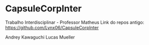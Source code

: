# CapsuleCorpInter

Trabalho Interdisciplinar - Professor Matheus
Link do repos antigo: https://github.com/Lynx06/CapsuleCorpInter

Andrey Kawaguchi
Lucas Mueller
